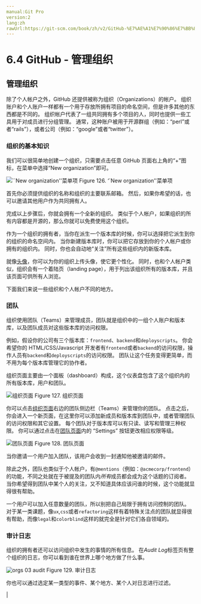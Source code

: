 ```yaml
---
manual:Git Pro
version:2
lang:zh
rawUrl:https://git-scm.com/book/zh/v2/GitHub-%E7%AE%A1%E7%90%86%E7%BB%84%E7%BB%87
---
```



# 6.4 GitHub - 管理组织

## 管理组织<a name="r_github_orgs"></a>


除了个人帐户之外，GitHub 还提供被称为组织（Organizations）的帐户。 组织账户和个人账户一样都有一个用于存放所拥有项目的命名空间，但是许多其他的东西都是不同的。 组织帐户代表了一组共同拥有多个项目的人，同时也提供一些工具用于对成员进行分组管理。 通常，这种账户被用于开源群组（例如：“perl”或者“rails”），或者公司（例如：“google”或者“twitter”）。



### 组织的基本知识<a name="_组织的基本知识"></a>


我们可以很简单地创建一个组织，只需要点击任意 GitHub 页面右上角的“+”图标，在菜单中选择“New organization”即可。


![``New organization''菜单项](%801.png "")
Figure 126. ‘`New organization’&#39;菜单项



首先你必须提供组织的名称和组织的主要联系邮箱。 然后，如果你希望的话，也可以邀请其他用户作为共同拥有人。




完成以上步骤后，你就会拥有一个全新的组织。 类似于个人帐户，如果组织的所有内容都是开源的，那么你就可以免费使用这个组织。




作为一个组织的拥有者，当你在派生一个版本库的时候，你可以选择把它派生到你的组织的命名空间内。 当你新建版本库时，你可以把它存放到你的个人帐户或你拥有的组织内。 同时，你也会自动地“关注”所有这些组织内的新版本库。




就像[头像](%805 "")，你可以为你的组织上传头像，使它更个性化。 同时，也和个人帐户类似，组织会有一个着陆页（landing page），用于列出该组织所有的版本库，并且该页面可供所有人浏览。




下面我们来说一些组织和个人帐户不同的地方。




### 团队<a name="_团队"></a>


组织使用团队（Teams）来管理成员，团队就是组织中的一组个人账户和版本库，以及团队成员对这些版本库的访问权限。




例如，假设你的公司有三个版本库：`frontend`、`backend`和`deployscripts`。 你会希望你的 HTML/CSS/Javascript 开发者有`frontend`或者`backend`的访问权限，操作人员有`backend`和`deployscripts`的访问权限。 团队让这个任务变得更简单，而不用为每个版本库管理它的协作者。




组织页面主要由一个面板（dashboard）构成，这个仪表盘包含了这个组织内的所有版本库，用户和团队。


![组织页面](%802.png "")
Figure 127. 组织页面



你可以点击[组织页面](%806 "")右边的团队侧边栏（Teams）来管理你的团队。 点击之后，你会进入一个新页面，在这里你可以添加新成员和版本库到团队中，或者管理团队的访问权限和其它设置。 每个团队对于版本库可以有只读、读写和管理三种权限。 你可以通过点击在[团队页面](%807 "")内的 “Settings” 按钮更改相应权限等级。


![团队页面](%804.png "")
Figure 128. 团队页面



当你邀请一个用户加入团队，该用户会收到一封通知他被邀请的邮件。




除此之外，团队也类似于个人帐户，有`@mentions`（例如：`@acmecorp/frontend`）的功能，不同之处就在于被提及的团队内*所有*成员都会成为这个话题的订阅者。 当你希望得到团队中某个人的关注，又不知道具体应该问谁的时候，这个功能就显得很有帮助。




一个用户可以加入任意数量的团队，所以别把自己局限于拥有访问控制的团队。 对于某一类课题，像`ux`,`css`或者`refactoring`这样有着特殊关注点的团队就显得很有帮助，而像`legal`和`colorblind`这样的就完全是针对它们各自领域的。




### 审计日志<a name="_审计日志"></a>


组织的拥有者还可以访问组织中发生的事情的所有信息。 在<em>Audit Log</em>标签页有整个组织的日志，你可以看到谁在世界上哪个地方做了什么事。


![orgs 03 audit](%803.png "")
Figure 129. 审计日志



你也可以通过选定某一类型的事件、某个地方、某个人对日志进行过滤。



|


